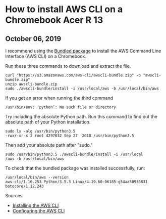 # How to install AWS CLI on a Chromebook Acer R 13

## October 06, 2019

I recommend using the [Bundled package](https://docs.amazonaws.cn/en_us/cli/latest/userguide/install-bundle.html#install-bundle-other) to install the AWS Command Line Interface (AWS CLI) on a Chromebook.

Run these three commands to download and extract the file.

```
curl "https://s3.amazonaws.com/aws-cli/awscli-bundle.zip" -o "awscli-bundle.zip"
unzip awscli-bundle.zip
sudo ./awscli-bundle/install -i /usr/local/aws -b /usr/local/bin/aws
```

If you get an error when running the third command

`/usr/bin/env: ‘python’: No such file or directory`

Try including the absolute Python path.
Run this command to find out the absolute path of your Python installation.

```
sudo ls -alg /usr/bin/python3.5
-rwxr-xr-x 2 root 4297032 Sep 27  2018 /usr/bin/python3.5
```

Then add your absolute path after "sudo."

```
sudo /usr/bin/python3.5 ./awscli-bundle/install -i /usr/local
/aws -b /usr/local/bin/aws
```

To check that the bundled package was installed successfully, run:

```
/usr/local/bin/aws --version
aws-cli/1.16.253 Python/3.5.3 Linux/4.19.60-06185-g54aa50936831 botocore/1.12.243
```

Sources
- [Installing the AWS CLI](https://docs.aws.amazon.com/cli/latest/userguide/cli-chap-install.html)
- [Configuring the AWS CLI](https://docs.aws.amazon.com/cli/latest/userguide/cli-chap-configure.html)
